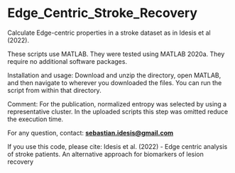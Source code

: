 # Edge_Centric_Stroke_Recovery

Calculate Edge-centric properties in a stroke dataset as in Idesis et al (2022).

These scripts use MATLAB. They were tested using MATLAB 2020a. They require no additional software packages.

Installation and usage:
Download and unzip the directory, open MATLAB, and then navigate to wherever you downloaded the files. You can run the script from within that directory.

Comment: For the publication, normalized entropy was selected by using a representative cluster. In the uploaded scripts this step was omitted reduce the execution time.

For any question, contact: **sebastian.idesis@gmail.com**

If you use this code, please cite: Idesis et al. (2022) - Edge centric analysis of stroke patients. An alternative approach for biomarkers of lesion recovery
